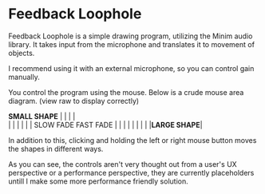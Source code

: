 # Feedback Loophole


Feedback Loophole is a simple drawing program, utilizing the Minim audio library.
It takes input from the microphone and translates it to movement of objects.

I recommend using it with an external microphone, so you can control gain manually.

You control the program using the mouse. Below is a crude mouse area diagram. (view raw to display correctly)

	
 ______________SMALL SHAPE______________
|					|
|					|		
|					|
|					|
|					|
SLOW FADE			    FAST FADE
|					|
|					|
|					|
|					|
|______________LARGE SHAPE______________|


In addition to this, clicking and holding the left or right mouse button moves the shapes in different ways.

As you can see, the controls aren't very thought out from a user's UX perspective or a performance perspective, they are currently placeholders untill I make some more performance friendly solution.
